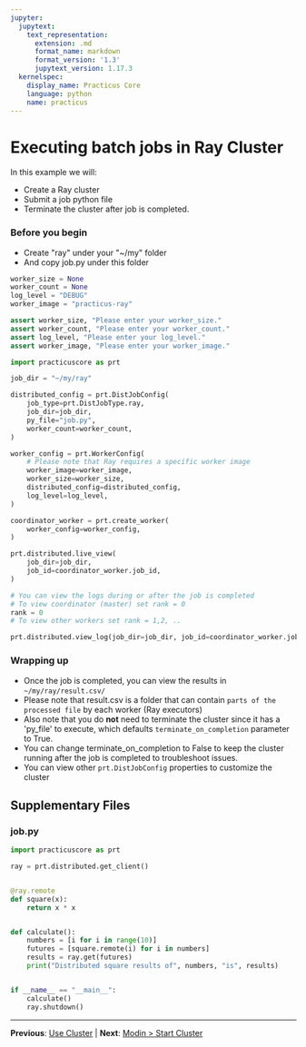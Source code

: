 ```yaml
---
jupyter:
  jupytext:
    text_representation:
      extension: .md
      format_name: markdown
      format_version: '1.3'
      jupytext_version: 1.17.3
  kernelspec:
    display_name: Practicus Core
    language: python
    name: practicus
---
```


# Executing batch jobs in Ray Cluster

In this example we will:
- Create a Ray cluster
- Submit a job python file
- Terminate the cluster after job is completed.

### Before you begin
- Create "ray" under your "~/my" folder
- And copy job.py under this folder

```python
worker_size = None
worker_count = None
log_level = "DEBUG"
worker_image = "practicus-ray"
```

```python
assert worker_size, "Please enter your worker_size."
assert worker_count, "Please enter your worker_count."
assert log_level, "Please enter your log_level."
assert worker_image, "Please enter your worker_image."
```

```python
import practicuscore as prt

job_dir = "~/my/ray"

distributed_config = prt.DistJobConfig(
    job_type=prt.DistJobType.ray,
    job_dir=job_dir,
    py_file="job.py",
    worker_count=worker_count,
)

worker_config = prt.WorkerConfig(
    # Please note that Ray requires a specific worker image
    worker_image=worker_image,
    worker_size=worker_size,
    distributed_config=distributed_config,
    log_level=log_level,
)

coordinator_worker = prt.create_worker(
    worker_config=worker_config,
)
```

```python
prt.distributed.live_view(
    job_dir=job_dir,
    job_id=coordinator_worker.job_id,
)
```

```python
# You can view the logs during or after the job is completed
# To view coordinator (master) set rank = 0
rank = 0
# To view other workers set rank = 1,2, ..

prt.distributed.view_log(job_dir=job_dir, job_id=coordinator_worker.job_id, rank=rank)
```

### Wrapping up
- Once the job is completed, you can view the results in `~/my/ray/result.csv/`
- Please note that result.csv is a folder that can contain `parts of the processed file` by each worker (Ray executors)
- Also note that you do **not** need to terminate the cluster since it has a 'py_file' to execute, which defaults `terminate_on_completion` parameter to True.
- You can change terminate_on_completion to False to keep the cluster running after the job is completed to troubleshoot issues.
- You can view other `prt.DistJobConfig` properties to customize the cluster


## Supplementary Files

### job.py
```python
import practicuscore as prt

ray = prt.distributed.get_client()


@ray.remote
def square(x):
    return x * x


def calculate():
    numbers = [i for i in range(10)]
    futures = [square.remote(i) for i in numbers]
    results = ray.get(futures)
    print("Distributed square results of", numbers, "is", results)


if __name__ == "__main__":
    calculate()
    ray.shutdown()

```


---

**Previous**: [Use Cluster](../interactive/use-cluster.md) | **Next**: [Modin > Start Cluster](../modin/start-cluster.md)
